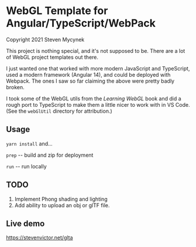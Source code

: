 # WebGL Template for Angular/TypeScript/WebPack

Copyright 2021 Steven Mycynek

This project is nothing special, and it's not supposed to be.  There are a lot of WebGL project templates out there.

I just wanted one that worked with more modern JavaScript and TypeScript,
used a modern framework (Angular 14), and could be deployed with Webpack.
The ones I saw so far claiming the above were pretty badly broken.

I took some of the WebGL utils from the *Learning WebGL* book and did
a rough port to TypeScript to make them a little nicer to work with in VS Code.
(See the `webGlUtil` directory for attribution.)

## Usage
`yarn install` and...

`prep` -- build and zip for deployment

`run` -- run locally

## TODO
1.  Implement Phong shading and lighting
2.  Add ability to upload an obj or glTF file.

## Live demo
https://stevenvictor.net/glta